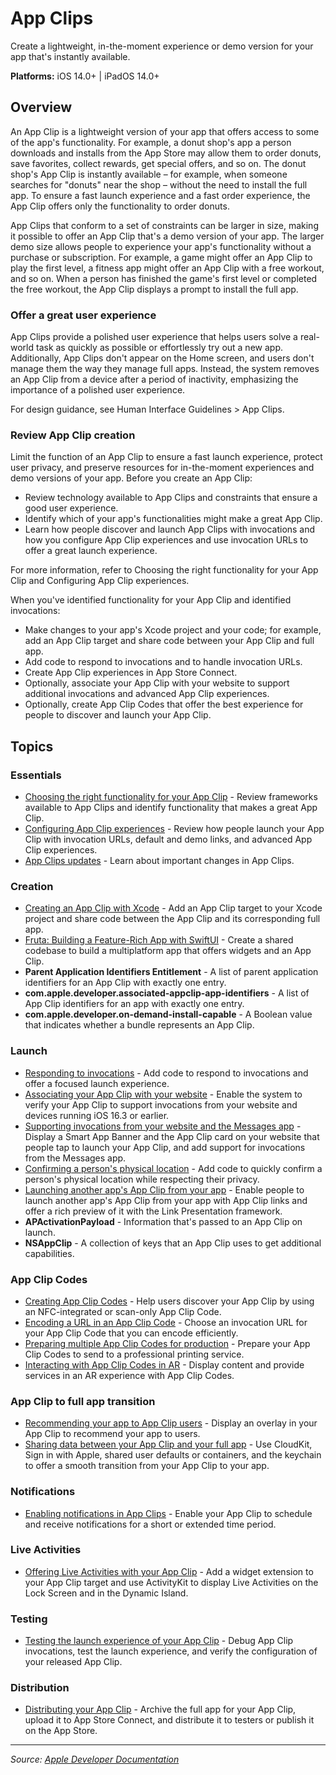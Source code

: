 # App Clips

Create a lightweight, in-the-moment experience or demo version for your app that's instantly available.

**Platforms:** iOS 14.0+ | iPadOS 14.0+

## Overview

An App Clip is a lightweight version of your app that offers access to some of the app's functionality. For example, a donut shop's app a person downloads and installs from the App Store may allow them to order donuts, save favorites, collect rewards, get special offers, and so on. The donut shop's App Clip is instantly available – for example, when someone searches for "donuts" near the shop – without the need to install the full app. To ensure a fast launch experience and a fast order experience, the App Clip offers only the functionality to order donuts.

App Clips that conform to a set of constraints can be larger in size, making it possible to offer an App Clip that's a demo version of your app. The larger demo size allows people to experience your app's functionality without a purchase or subscription. For example, a game might offer an App Clip to play the first level, a fitness app might offer an App Clip with a free workout, and so on. When a person has finished the game's first level or completed the free workout, the App Clip displays a prompt to install the full app.

### Offer a great user experience

App Clips provide a polished user experience that helps users solve a real-world task as quickly as possible or effortlessly try out a new app. Additionally, App Clips don't appear on the Home screen, and users don't manage them the way they manage full apps. Instead, the system removes an App Clip from a device after a period of inactivity, emphasizing the importance of a polished user experience.

For design guidance, see Human Interface Guidelines > App Clips.

### Review App Clip creation

Limit the function of an App Clip to ensure a fast launch experience, protect user privacy, and preserve resources for in-the-moment experiences and demo versions of your app. Before you create an App Clip:

- Review technology available to App Clips and constraints that ensure a good user experience.
- Identify which of your app's functionalities might make a great App Clip.
- Learn how people discover and launch App Clips with invocations and how you configure App Clip experiences and use invocation URLs to offer a great launch experience.

For more information, refer to Choosing the right functionality for your App Clip and Configuring App Clip experiences.

When you've identified functionality for your App Clip and identified invocations:

- Make changes to your app's Xcode project and your code; for example, add an App Clip target and share code between your App Clip and full app.
- Add code to respond to invocations and to handle invocation URLs.
- Create App Clip experiences in App Store Connect.
- Optionally, associate your App Clip with your website to support additional invocations and advanced App Clip experiences.
- Optionally, create App Clip Codes that offer the best experience for people to discover and launch your App Clip.

## Topics

### Essentials
- [Choosing the right functionality for your App Clip](https://developer.apple.com/documentation/app_clips/choosing_the_right_functionality_for_your_app_clip) - Review frameworks available to App Clips and identify functionality that makes a great App Clip.
- [Configuring App Clip experiences](https://developer.apple.com/documentation/app_clips/configuring_app_clip_experiences) - Review how people launch your App Clip with invocation URLs, default and demo links, and advanced App Clip experiences.
- [App Clips updates](https://developer.apple.com/documentation/app_clips/app_clips_updates) - Learn about important changes in App Clips.

### Creation
- [Creating an App Clip with Xcode](https://developer.apple.com/documentation/app_clips/creating_an_app_clip_with_xcode) - Add an App Clip target to your Xcode project and share code between the App Clip and its corresponding full app.
- [Fruta: Building a Feature-Rich App with SwiftUI](https://developer.apple.com/documentation/swiftui/fruta_building_a_feature-rich_app_with_swiftui) - Create a shared codebase to build a multiplatform app that offers widgets and an App Clip.
- **Parent Application Identifiers Entitlement** - A list of parent application identifiers for an App Clip with exactly one entry.
- **com.apple.developer.associated-appclip-app-identifiers** - A list of App Clip identifiers for an app with exactly one entry.
- **com.apple.developer.on-demand-install-capable** - A Boolean value that indicates whether a bundle represents an App Clip.

### Launch
- [Responding to invocations](https://developer.apple.com/documentation/app_clips/responding_to_invocations) - Add code to respond to invocations and offer a focused launch experience.
- [Associating your App Clip with your website](https://developer.apple.com/documentation/app_clips/associating_your_app_clip_with_your_website) - Enable the system to verify your App Clip to support invocations from your website and devices running iOS 16.3 or earlier.
- [Supporting invocations from your website and the Messages app](https://developer.apple.com/documentation/app_clips/supporting_invocations_from_your_website_and_the_messages_app) - Display a Smart App Banner and the App Clip card on your website that people tap to launch your App Clip, and add support for invocations from the Messages app.
- [Confirming a person's physical location](https://developer.apple.com/documentation/app_clips/confirming_a_person_s_physical_location) - Add code to quickly confirm a person's physical location while respecting their privacy.
- [Launching another app's App Clip from your app](https://developer.apple.com/documentation/app_clips/launching_another_app_s_app_clip_from_your_app) - Enable people to launch another app's App Clip from your app with App Clip links and offer a rich preview of it with the Link Presentation framework.
- **APActivationPayload** - Information that's passed to an App Clip on launch.
- **NSAppClip** - A collection of keys that an App Clip uses to get additional capabilities.

### App Clip Codes
- [Creating App Clip Codes](https://developer.apple.com/documentation/app_clips/creating_app_clip_codes) - Help users discover your App Clip by using an NFC-integrated or scan-only App Clip Code.
- [Encoding a URL in an App Clip Code](https://developer.apple.com/documentation/app_clips/encoding_a_url_in_an_app_clip_code) - Choose an invocation URL for your App Clip Code that you can encode efficiently.
- [Preparing multiple App Clip Codes for production](https://developer.apple.com/documentation/app_clips/preparing_multiple_app_clip_codes_for_production) - Prepare your App Clip Codes to send to a professional printing service.
- [Interacting with App Clip Codes in AR](https://developer.apple.com/documentation/app_clips/interacting_with_app_clip_codes_in_ar) - Display content and provide services in an AR experience with App Clip Codes.

### App Clip to full app transition
- [Recommending your app to App Clip users](https://developer.apple.com/documentation/app_clips/recommending_your_app_to_app_clip_users) - Display an overlay in your App Clip to recommend your app to users.
- [Sharing data between your App Clip and your full app](https://developer.apple.com/documentation/app_clips/sharing_data_between_your_app_clip_and_your_full_app) - Use CloudKit, Sign in with Apple, shared user defaults or containers, and the keychain to offer a smooth transition from your App Clip to your app.

### Notifications
- [Enabling notifications in App Clips](https://developer.apple.com/documentation/app_clips/enabling_notifications_in_app_clips) - Enable your App Clip to schedule and receive notifications for a short or extended time period.

### Live Activities
- [Offering Live Activities with your App Clip](https://developer.apple.com/documentation/app_clips/offering_live_activities_with_your_app_clip) - Add a widget extension to your App Clip target and use ActivityKit to display Live Activities on the Lock Screen and in the Dynamic Island.

### Testing
- [Testing the launch experience of your App Clip](https://developer.apple.com/documentation/app_clips/testing_the_launch_experience_of_your_app_clip) - Debug App Clip invocations, test the launch experience, and verify the configuration of your released App Clip.

### Distribution
- [Distributing your App Clip](https://developer.apple.com/documentation/app_clips/distributing_your_app_clip) - Archive the full app for your App Clip, upload it to App Store Connect, and distribute it to testers or publish it on the App Store.

---

*Source: [Apple Developer Documentation](https://developer.apple.com/documentation/AppClip)*